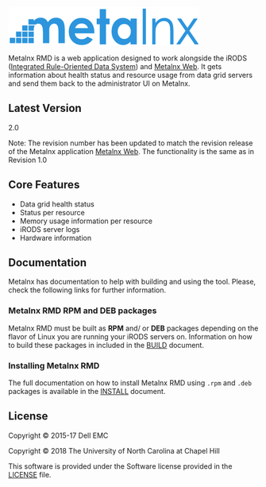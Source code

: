 ![Metalnx Logo](docs/IMAGES/mlx_logo_blue.png)

Metalnx RMD is a web application designed to work alongside the iRODS ([Integrated Rule-Oriented Data System][irods]) and [Metalnx Web][metalnx-web]. It gets information about health status and resource usage from data grid servers and send them back to the administrator UI on Metalnx.

## Latest Version
2.0

Note: The revision number has been updated to match the revision release of the Metalnx application [Metalnx Web](https://github.com/irods-contrib/metalnx-web).  The functionality is the same as in Revision 1.0

## Core Features

- Data grid health status
- Status per resource
- Memory usage information per resource
- iRODS server logs
- Hardware information

## Documentation

Metalnx has documentation to help with building and using the tool. Please, check the following links for further information.

### Metalnx RMD RPM and DEB packages

Metalnx RMD must be built as **RPM** and/ or **DEB** packages depending on the flavor of Linux you are running your iRODS servers on. Information on how to build these packages in included in the [BUILD](docs/BUILD.md) document.

### Installing Metalnx RMD

The full documentation on how to install Metalnx RMD using `.rpm` and `.deb` packages is available in the [INSTALL](docs/INSTALL.md) document.

## License

Copyright © 2015-17 Dell EMC

Copyright © 2018 The University of North Carolina at Chapel Hill

This software is provided under the Software license provided in the [LICENSE](https://github.com/irods-contrib/metalnx-rmd/blob/master/LICENSE.md) file.

[irods]: http://www.irods.org
[metalnx-web]: https://github.com/irods-contrib/metalnx-web
